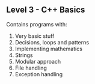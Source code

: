 ## Level 3 - C++ Basics

Contains programs with:

1. Very basic stuff
2. Decisions, loops and patterns
3. Implementing mathematics
4. Strings
5. Modular approach
6. File handling
7. Exception handling
